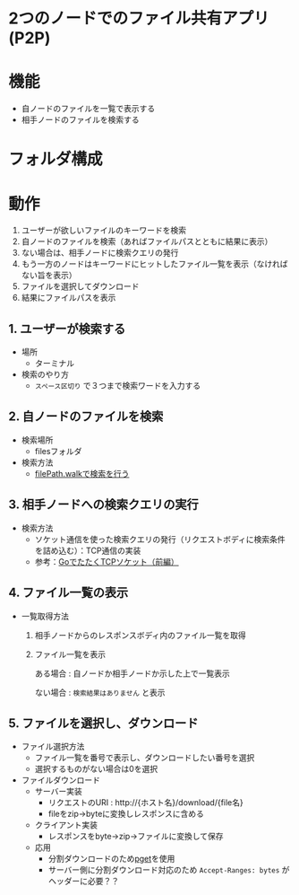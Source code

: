 # 2つのノードでのファイル共有アプリ(P2P)

# 機能
- 自ノードのファイルを一覧で表示する
- 相手ノードのファイルを検索する

# フォルダ構成

# 動作
1. ユーザーが欲しいファイルのキーワードを検索
2. 自ノードのファイルを検索（あればファイルパスとともに結果に表示）
3. ない場合は、相手ノードに検索クエリの発行
4. もう一方のノードはキーワードにヒットしたファイル一覧を表示（なければない旨を表示）
5. ファイルを選択してダウンロード
6. 結果にファイルパスを表示

## 1. ユーザーが検索する
- 場所
  - ターミナル
- 検索のやり方
  - `スペース区切り` で３つまで検索ワードを入力する

## 2. 自ノードのファイルを検索
- 検索場所
  - filesフォルダ
- 検索方法
  - [filePath.walkで検索を行う](https://golang.hateblo.jp/entry/golang-file-search-program-for-beginner)

## 3. 相手ノードへの検索クエリの実行
- 検索方法
  - ソケット通信を使った検索クエリの発行（リクエストボディに検索条件を詰め込む）：TCP通信の実装
  - 参考：[GoでたたくTCPソケット（前編）](https://ascii.jp/elem/000/001/276/1276572/)

## 4. ファイル一覧の表示
- 一覧取得方法
  1. 相手ノードからのレスポンスボディ内のファイル一覧を取得
  2. ファイル一覧を表示

      ある場合 : 自ノードか相手ノードか示した上で一覧表示

      ない場合 : `検索結果はありません` と表示

## 5. ファイルを選択し、ダウンロード
- ファイル選択方法
  - ファイル一覧を番号で表示し、ダウンロードしたい番号を選択
  - 選択するものがない場合は0を選択
- ファイルダウンロード
  - サーバー実装
    - リクエストのURI : http://{ホスト名}/download/{file名}
    - fileをzip→byteに変換しレスポンスに含める
  - クライアント実装
    - レスポンスをbyte→zip→ファイルに変換して保存
  - 応用
    - 分割ダウンロードのため[pget](https://github.com/Code-Hex/pget)を使用
    - サーバー側に分割ダウンロード対応のため `Accept-Ranges: bytes` がヘッダーに必要？？
